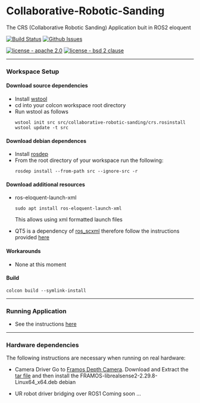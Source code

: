 # Collaborative-Robotic-Sanding
The CRS (Collaborative Robotic Sanding) Application buit in ROS2 eloquent

[![Build Status](https://github.com/swri-robotics/collaborative-robotic-sanding/workflows/CI/badge.svg)](https://github.com/swri-robotics/collaborative-robotic-sanding/actions?query=branch%3Amaster+)
[![Github Issues](https://img.shields.io/github/issues/swri-robotics/collaborative-robotic-sanding.svg)](http://github.com/swri-robotics/collaborative-robotic-sanding/issues)

[![license - apache 2.0](https://img.shields.io/:license-Apache%202.0-yellowgreen.svg)](https://opensource.org/licenses/Apache-2.0)
[![license - bsd 2 clause](https://img.shields.io/:license-BSD%202--Clause-blue.svg)](https://opensource.org/licenses/BSD-2-Clause)


---
### Workspace Setup
#### Download source dependencies
- Install [wstool](http://wiki.ros.org/wstool)
- cd into your colcon workspace root directory
- Run wstool as follows
    ```
    wstool init src src/collaborative-robotic-sanding/crs.rosinstall
    wstool update -t src
    ```
    
#### Download debian dependences
- Install [rosdep](http://wiki.ros.org/rosdep)
- From the root directory of your workspace run the following:
    ```
    rosdep install --from-path src --ignore-src -r
    ```
#### Download additional resources
- ros-eloquent-launch-xml
    ```
    sudo apt install ros-eloquent-launch-xml
    ```
    This allows using xml formatted launch files
    
- QT5 is a dependency of [ros_scxml](https://github.com/swri-robotics/ros_scxml) therefore follow the instructions provided [here](https://github.com/swri-robotics/ros_scxml)

#### Workarounds 
- None at this moment

#### Build
```
colcon build --symlink-install
```


---
### Running Application
- See the instructions [here](crs_application/README.md)

---
### Hardware dependencies
The following instructions are necessary when running on real hardware:
- Camera Driver
Go to [Framos Depth Camera](https://www.framos.com/en/industrial-depth-cameras#downloads).  Download and Extract the [tar file](https://www.framos.com/framos3d/D400e/Software/FRAMOS_D400e_Software_Package_v1-8-0_Linux64_x64.tar.gz) and then install the FRAMOS-librealsense2-2.29.8-Linux64_x64.deb debian

- UR robot driver bridging over ROS1
Coming soon ...


